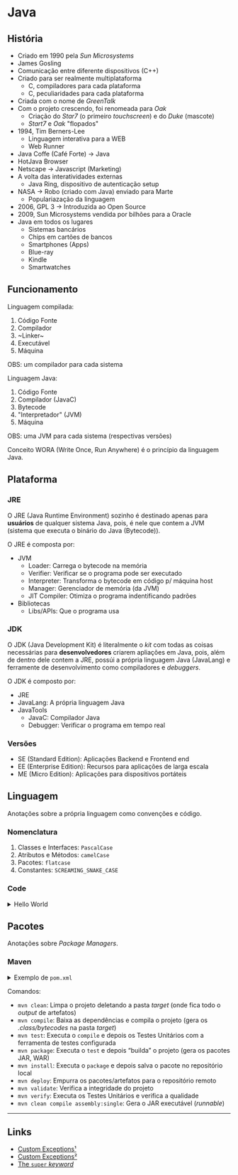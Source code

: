# Java

## História

- Criado em 1990 pela _Sun Microsystems_
- James Gosling
- Comunicação entre diferente dispositivos (C++)
- Criado para ser realmente multiplataforma
    - C, compiladores para cada plataforma
    - C, peculiaridades para cada plataforma
- Criada com o nome de _GreenTalk_
- Com o projeto crescendo, foi renomeada para _Oak_
    - Criação do _Star7_ (o primeiro _touchscreen_) e do _Duke_ (mascote)
    - _Start7_ e _Oak_ "flopados"
- 1994, Tim Berners-Lee
    - Linguagem interativa para a WEB
    - Web Runner
- Java Coffe (Café Forte) -> Java
- HotJava Browser
- Netscape -> Javascript (Marketing)
- A volta das interatividades externas
    - Java Ring, dispositivo de autenticação setup
- NASA -> Robo (criado com Java) enviado para Marte
    - Populariazação da linguagem
- 2006, GPL 3 -> Introduzida ao Open Source
- 2009, Sun Microsystems vendida por bilhões para a Oracle
- Java em todos os lugares
    - Sistemas bancários
    - Chips em cartões de bancos
    - Smartphones (Apps)
    - Blue-ray
    - Kindle
    - Smartwatches

## Funcionamento

Linguagem compilada:
1. Código Fonte
1. Compilador
1. ~Linker~
1. Executável
1. Máquina

OBS: um compilador para cada sistema

Linguagem Java:
1. Código Fonte
1. Compilador (JavaC)
1. Bytecode
1. "Interpretador" (JVM)
1. Máquina

OBS: uma JVM para cada sistema (respectivas versões)

Conceito WORA (Write Once, Run Anywhere) é o princípio da linguagem Java.

## Plataforma

### JRE

O JRE (Java Runtime Environment) sozinho é destinado apenas para **usuários** de qualquer sistema Java, pois, é nele que contem a JVM (sistema que executa o binário do Java (Bytecode)).

O JRE é composta por:
- JVM
    - Loader: Carrega o bytecode na memória
    - Verifier: Verificar se o programa pode ser executado
    - Interpreter: Transforma o bytecode em código p/ máquina host
    - Manager: Gerenciador de memória (da JVM)
    - JIT Compiler: Otimiza o programa indentificando padrões
- Bibliotecas
    - Libs/APIs: Que o programa usa

### JDK

O JDK (Java Development Kit) é literalmente o _kit_ com todas as coisas necessárias para **desenvolvedores** criarem apliações em Java, pois, além de dentro dele contem a JRE, possúi a própria linguagem Java (JavaLang) e ferramente de desenvolvimento como compiladores e _debuggers_.

O JDK é composto por:
- JRE
- JavaLang: A própria linguagem Java
- JavaTools
    - JavaC: Compilador Java
    - Debugger: Verificar o programa em tempo real

### Versões

- SE (Standard Edition): Aplicações Backend e Frontend end
- EE (Enterprise Edition): Recursos para aplicações de larga escala
- ME (Micro Edition): Aplicações para dispositivos portáteis

## Linguagem

Anotações sobre a própria linguagem como convenções e código.

### Nomenclatura

1. Classes e Interfaces: `PascalCase`
1. Atributos e Métodos: `camelCase`
1. Pacotes: `flatcase`
1. Constantes: `SCREAMING_SNAKE_CASE`

### Code

<details>
<summary>Hello World</summary>

```java
public class HelloWorld {
	public static void main(String[] args) {
		System.out.println("Hello World");
	}
}
```
</details>

## Pacotes

Anotações sobre _Package Managers_.

### Maven

<details>
<summary>Exemplo de <code>pom.xml</code></summary>

```xml
<project xmlns="http://maven.apache.org/POM/4.0.0" xmlns:xsi="http://www.w3.org/2001/XMLSchema-instance" xsi:schemaLocation="http://maven.apache.org/POM/4.0.0 https://maven.apache.org/xsd/maven-4.0.0.xsd">
  <modelVersion>4.0.0</modelVersion>
  <groupId>any.company</groupId>
  <artifactId>project</artifactId>
  <version>0.0.1-SNAPSHOT</version>
  <properties>
    <project.build.sourceEncoding>UTF-8</project.build.sourceEncoding>
    <project.reporting.outputEncoding>UTF-8</project.reporting.outputEncoding>
    <maven.compiler.target>21</maven.compiler.target>
    <maven.compiler.source>21</maven.compiler.source>
  </properties>
  <build>
    <plugins>
      <plugin>
        <artifactId>maven-assembly-plugin</artifactId>
        <configuration>
          <archive>
            <manifest>
              <mainClass>fully.qualified.Main</mainClass>
            </manifest>
          </archive>
          <descriptorRefs>
            <descriptorRef>jar-with-dependencies</descriptorRef>
          </descriptorRefs>
        </configuration>
      </plugin>
    </plugins>
  </build>
  <dependencies>
    <dependency>
      <groupId>id.group</groupId>
      <artifactId>artifact</artifactId>
      <version>0.0.0</version>
    </dependency>
  </dependencies>
</project>
```
</details>

Comandos:
- `mvn clean`: Limpa o projeto deletando a pasta _target_ (onde fica todo o _output_ de artefatos)
- `mvn compile`: Baixa as dependências e compila o projeto (gera os _.class/bytecodes_ na pasta _target_)
- `mvn test`: Executa o `compile` e depois os Testes Unitários com a ferramenta de testes configurada
- `mvn package`: Executa o `test` e depois “builda” o projeto (gera os pacotes JAR, WAR)
- `mvn install`: Executa o `package` e depois salva o pacote no repositório local
- `mvn deploy`: Empurra os pacotes/artefatos para o repositório remoto
- `mvn validate`: Verifica a integridade do projeto
- `mvn verify`: Executa os Testes Unitários e verifica a qualidade
- `mvn clean compile assembly:single`: Gera o JAR executável (_runnable_)

---

## Links

- [Custom Exceptions¹](https://www.scaler.com/topics/custom-exception-in-java/)
- [Custom Exceptions²](https://alvinalexander.com/java/java-custom-exception-create-throw-exception/)
- [The `super` _keyword_](https://alvinalexander.com/java/java-custom-exception-create-throw-exception/)
